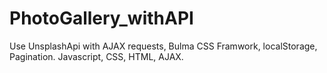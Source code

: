 # PhotoGallery_withAPI
Use UnsplashApi with AJAX requests, Bulma CSS Framwork, localStorage, Pagination. Javascript, CSS, HTML, AJAX.
